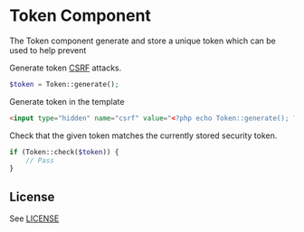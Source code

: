 # Token Component

The Token component generate and store a unique token which can be used to help prevent  

Generate token
[CSRF](http://wikipedia.org/wiki/Cross_Site_Request_Forgery) attacks.  
```php
$token = Token::generate();
```

Generate token in the template
```html
<input type="hidden" name="csrf" value="<?php echo Token::generate(); ?>">
```

Check that the given token matches the currently stored security token.  
```php
if (Token::check($token)) {
    // Pass
}
```

## License
See [LICENSE](https://github.com/flextype-components/token/blob/master/LICENSE)
